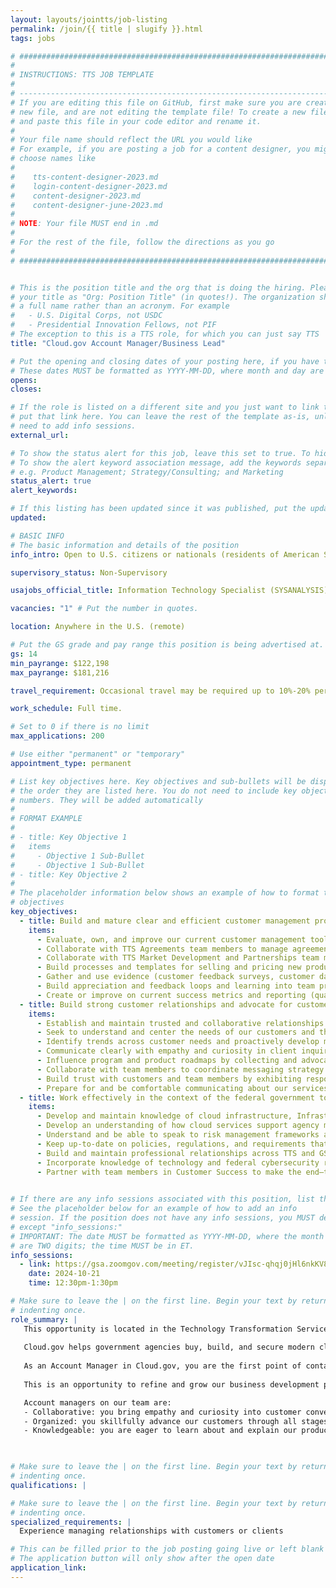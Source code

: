```yaml
---
layout: layouts/jointts/job-listing
permalink: /join/{{ title | slugify }}.html
tags: jobs

# ###############################################################################
#                                                                              #
# INSTRUCTIONS: TTS JOB TEMPLATE                                               #
#                                                                              #
# -----------------------------------------------------------------------------#
# If you are editing this file on GitHub, first make sure you are creating a   #
# new file, and are not editing the template file! To create a new file, copy  #
# and paste this file in your code editor and rename it.                       #
#                                                                              #
# Your file name should reflect the URL you would like                         #
# For example, if you are posting a job for a content designer, you might      #
# choose names like                                                            #
#                                                                              #
#    tts-content-designer-2023.md                                              #
#    login-content-designer-2023.md                                            #
#    content-designer-2023.md                                                  #
#    content-designer-june-2023.md                                             #
#                                                                              #
# NOTE: Your file MUST end in .md                                              #
#                                                                              #
# For the rest of the file, follow the directions as you go                    #
#                                                                              #
# ###############################################################################


# This is the position title and the org that is doing the hiring. Please format
# your title as "Org: Position Title" (in quotes!). The organization should be
# a full name rather than an acronym. For example
#   - U.S. Digital Corps, not USDC
#   - Presidential Innovation Fellows, not PIF
# The exception to this is a TTS role, for which you can just say TTS
title: "Cloud.gov Account Manager/Business Lead"

# Put the opening and closing dates of your posting here, if you have them
# These dates MUST be formatted as YYYY-MM-DD, where month and day are 2-digits
opens: 
closes: 

# If the role is listed on a different site and you just want to link to it,
# put that link here. You can leave the rest of the template as-is, unless you 
# need to add info sessions.
external_url:

# To show the status alert for this job, leave this set to true. To hide it, change to false
# To show the alert keyword association message, add the keywords separated by a semi-colon
# e.g. Product Management; Strategy/Consulting; and Marketing
status_alert: true
alert_keywords:

# If this listing has been updated since it was published, put the updated date below in YYYY-MM-DD format.
updated:

# BASIC INFO
# The basic information and details of the position
info_intro: Open to U.S. citizens or nationals (residents of American Samoa and Swains Island). 

supervisory_status: Non-Supervisory

usajobs_official_title: Information Technology Specialist (SYSANALYSIS)

vacancies: "1" # Put the number in quotes.

location: Anywhere in the U.S. (remote)

# Put the GS grade and pay range this position is being advertised at. For SES positions, set the value of gs to SES.
gs: 14
min_payrange: $122,198
max_payrange: $181,216

travel_requirement: Occasional travel may be required up to 10%-20% per year.

work_schedule: Full time.

# Set to 0 if there is no limit
max_applications: 200

# Use either "permanent" or "temporary"
appointment_type: permanent

# List key objectives here. Key objectives and sub-bullets will be displayed in
# the order they are listed here. You do not need to include key objective
# numbers. They will be added automatically
#
# FORMAT EXAMPLE
# 
# - title: Key Objective 1
#   items 
#     - Objective 1 Sub-Bullet
#     - Objective 1 Sub-Bullet
# - title: Key Objective 2
#
# The placeholder information below shows an example of how to format the key
# objectives
key_objectives:
  - title: Build and mature clear and efficient customer management processes from intake to onboarding
    items:
      - Evaluate, own, and improve our current customer management tools and processes, including inquiry channels, marketing materials, and sales funnel success metrics. 
      - Collaborate with TTS Agreements team members to manage agreements documents and processes to ensure that the customer experience of new and renewal agreements processes are timely, clear, and smooth.
      - Collaborate with TTS Market Development and Partnerships team members to ensure lead development initiatives are aligned with program offerings and messaging.
      - Build processes and templates for selling and pricing new product offerings, including customer scope assessment, updating Statement of Work documents, and advising on cost and pricing analyses for new offerings.
      - Gather and use evidence (customer feedback surveys, customer data, sales metrics, and other metrics) to make improvements to our customer experience.
      - Build appreciation and feedback loops and learning into team practices by recognizing successes and learning from failures.
      - Create or improve on current success metrics and reporting (qualitative and quantitative) for customer satisfaction and sales funnel data.
  - title: Build strong customer relationships and advocate for customer agency success
    items:
      - Establish and maintain trusted and collaborative relationships with customers, internal and external stakeholders, and team members. 
      - Seek to understand and center the needs of our customers and the varieties of applications, data streams, and workloads that support their missions. 
      - Identify trends across customer needs and proactively develop messages, strategies, and proposals for offerings to meet those needs.
      - Communicate clearly with empathy and curiosity in client inquiries and calls to build trust and more deeply understand the challenges and opportunities our customers face.
      - Influence program and product roadmaps by collecting and advocating for customer needs.
      - Collaborate with team members to coordinate messaging strategy across multiple customer communication channels, including website presence, newsletters, press releases, and direct customer calls and emails so that product and program messaging is friendly, informative, and aligned with program cadence and customer needs.
      - Build trust with customers and team members by exhibiting responsiveness, attention to detail, and follow-through.
      - Prepare for and be comfortable communicating about our services and offerings to internal and external audiences, representing Cloud.gov in a variety of environments.
  - title: Work effectively in the context of the federal government to educate current and prospective customers about changing regulatory requirements and advocate for their needs to achieve mission delivery
    items:
      - Develop and maintain knowledge of cloud infrastructure, Infrastructure-as-a-Service or Platform-as-a-Service concepts and how they are leveraged in government.
      - Develop an understanding of how cloud services support agency missions, and where the friction points are in delivering digital services in a government context. This may include topics such as Section508 accessibility requirements, executive orders and memos including M-23-22, M-21-31, and the changing landscape of cybersecurity and compliance policies.
      - Understand and be able to speak to risk management frameworks and Authorization to Operate (ATO) and Authority to Use (ATU) concepts.
      - Keep up-to-date on policies, regulations, and requirements that impact digital services, and seek ways in which Cloud.gov can reduce the burden of these requirements for ourselves and our customers.
      - Build and maintain professional relationships across TTS and GSA with Subject Matter Experts to establish partnerships and collaboration in support of Cloud.gov’s program goals.
      - Incorporate knowledge of technology and federal cybersecurity regulations into customer communications to help customers to level up their understanding and deliver on their missions better.
      - Partner with team members in Customer Success to make the end–to-end customer experience across all of Cloud.gov contacts become more trustworthy, friendly, informative, and helpful.     
 

# If there are any info sessions associated with this position, list them here
# See the placeholder below for an example of how to add an info
# session. If the position does not have any info sessions, you MUST delete everything
# except "info_sessions:"
# IMPORTANT: The date MUST be formatted as YYYY-MM-DD, where the month and day
# are TWO digits; the time MUST be in ET.
info_sessions:
  - link: https://gsa.zoomgov.com/meeting/register/vJIsc-qhqj0jHl6nkKV8IA7TyuNDlxlHeV8
    date: 2024-10-21
    time: 12:30pm-1:30pm

# Make sure to leave the | on the first line. Begin your text by returning to the next line and
# indenting once.
role_summary: |
   This opportunity is located in the Technology Transformation Services (TTS) Solutions Division’s  Cloud.gov team. The Cloud.gov team is remote-first and is composed of experts across web application development, design, software engineering, platform engineering, cybersecurity and security engineering. 
   
   Cloud.gov helps government agencies buy, build, and secure modern cloud services by operating a managed cloud platform based on AWS infrastructure that is tailored to meet government scale and security needs. Cloud.gov makes it easier and faster for federal agencies to host and update websites, APIs, and other digital services, so that agencies can focus on their mission and more quickly serve the American public. 
   
   As an Account Manager in Cloud.gov, you are the first point of contact for new customers coming to learn about our services, and one of many people on the team contributing to exceptional customer experience throughout the customer relationship. You’ll enable prospective and current customers to clarify their technology needs and understand how Cloud.gov products and services can help them with those needs. You’ll collaborate with engineers, customer success, and agreements staff to respond to prospective customer inquiries, assist customers in renewing service, and tell the story of how our Cloud products and services make mission delivery easier for our customers. As we grow our product and service offerings, you’ll be part of shaping our  business processes and communications, creating repeatable patterns for building customer relationships and scoping their needs, and pricing our products to be competitive in the federal marketplace. You’ll also help us to establish and refine the business metrics for these new offerings so that we know when we’re successful and how we need to improve. 
   
   This is an opportunity to refine and grow our business development practices, and deliver on making Cloud.gov infrastructure and services easy for our customers to buy and use.

   Account managers on our team are:
   - Collaborative: you bring empathy and curiosity into customer conversations to better understand specific technical and business requirements and describe how we can serve those needs , while leaning on the strengths and skills of team members from other disciplines.
   - Organized: you skillfully advance our customers through all stages of the intake and renewal processes more quickly and efficiently, from initial outreach through agreement and onboarding.
   - Knowledgeable: you are eager to learn about and explain our products and services, to demonstrate to  customers how Cloud.gov infrastructure, tools, and services can serve their needs, and to connect customers with the information and context they need to make smart technology choices.
 


# Make sure to leave the | on the first line. Begin your text by returning to the next line and
# indenting once.
qualifications: |

# Make sure to leave the | on the first line. Begin your text by returning to the next line and
# indenting once.
specialized_requirements: |
  Experience managing relationships with customers or clients

# This can be filled prior to the job posting going live or left blank #
# The application button will only show after the open date            #
application_link:
---
```

